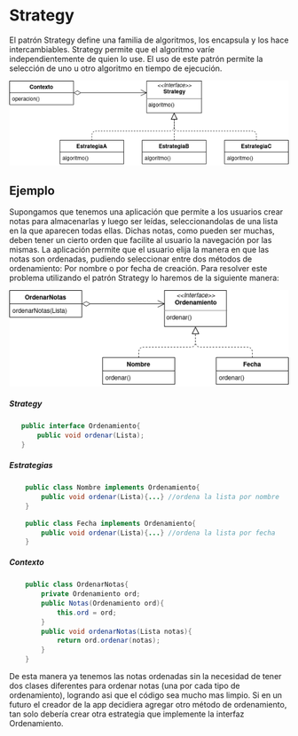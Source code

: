 # Strategy
El patrón Strategy define una familia de algoritmos, los encapsula y los hace intercambiables. Strategy permite que el algoritmo varíe independientemente de quien lo use. El uso de este patrón permite la selección de uno u otro algoritmo en tiempo de ejecución.

![StrategyUML](Strategy.png)

## Ejemplo
Supongamos que tenemos una aplicación que permite a los usuarios crear notas para almacenarlas y luego ser leídas, seleccionandolas de una lista en la que aparecen todas ellas. Dichas notas, como pueden ser muchas, deben tener un cierto orden que facilite al usuario la navegación por las mismas. La aplicación permite que el usuario elija la manera en que las notas son ordenadas, pudiendo seleccionar entre dos métodos de ordenamiento: Por nombre o por fecha de creación. Para resolver este problema utilizando el patrón Strategy lo haremos de la siguiente manera:

![NotasUML](Notas.png)

##### Strategy
```java
   public interface Ordenamiento{
       public void ordenar(Lista);
   }
```
##### Estrategias
```java
    public class Nombre implements Ordenamiento{
        public void ordenar(Lista){...} //ordena la lista por nombre
    }
```
```java
    public class Fecha implements Ordenamiento{
        public void ordenar(Lista){...} //ordena la lista por fecha
    }
```
##### Contexto
```java
    public class OrdenarNotas{
        private Ordenamiento ord;
        public Notas(Ordenamiento ord){
            this.ord = ord;
        }
        public void ordenarNotas(Lista notas){
            return ord.ordenar(notas);
        }
    }
```
De esta manera ya tenemos las notas ordenadas sin la necesidad de tener dos clases diferentes para ordenar notas (una por cada tipo de ordenamiento), logrando asi que el código sea mucho mas limpio. Si en un futuro el creador de la app decidiera agregar otro método de ordenamiento, tan solo debería crear otra estrategia que implemente la interfaz Ordenamiento.

